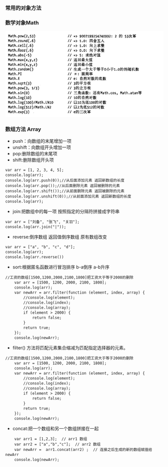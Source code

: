 ### 常用的对象方法

### 数学对象Math

  ![Alt text](./1533042628466.png)
  
### 数组方法 Array
-  push：向数组的末尾增加一项
-  unshift：向数组开头增加一项
-  pop:删除数组的末尾项
- shift:删除数组开头项
```
var arr = [1, 2, 3, 4, 5];
console.log(arr);
console.log(arr.push(0));//从后面添加元素 返回新数组的长度
console.log(arr.pop());//从后面删除元素 返回被删除的元素
console.log(arr.shift());//从前面删除元素 返回被删除的元素
console.log(arr.unshift(0));//从前面添加元素 返回新数组的长度
console.log(arr);
```
- join:把数组中的每一项 按照指定的分隔符拼接成字符串
```
var arr = ["刘备", "张飞", "关羽"];
console.log(arr.join("|"));
```
- reverse:倒序数组 返回值倒序数组 原有数组改变
```
var arr = ["a", "b", "c", "d"];
console.log(arr);
console.log(arr.reverse())
```
- sort:根据匿名函数进行冒泡排序 b-a倒序 a-b升序
```
//工资的数组[1500,1200,2000,2100,1800]把工资大于等于2000的删除
    var arr = [1500, 1200, 2000, 2100, 1800];
    console.log(arr);
    var newArr = arr.filter(function (element, index, array) {
        //console.log(element);
        //console.log(index);
        //console.log(array);
        if (element > 2000) {
            return false;
        }
        return true;
    });
    console.log(newArr);
```
- filter() 方法将匹配元素集合缩减为匹配指定选择器的元素。
```
//工资的数组[1500,1200,2000,2100,1800]把工资大于等于2000的删除
    var arr = [1500, 1200, 2000, 2100, 1800];
    console.log(arr);
    var newArr = arr.filter(function (element, index, array) {
        //console.log(element);
        //console.log(index);
        //console.log(array);
        if (element > 2000) {
            return false;
        }
        return true;
    });
    console.log(newArr);
```
- concat:把一个数组和另一个数组拼接在一起
```
    var arr1 = [1,2,3];  // arr1 数组
    var arr2 = ["a","b","c"];  // arr2 数组
    var newArr =  arr1.concat(arr2) ;  // 连接之后生成的新的数组赋值给 newArr
    console.log(newArr);

```
